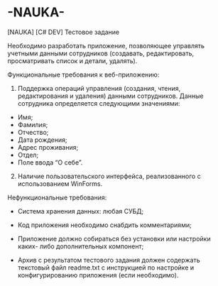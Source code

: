 # -NAUKA-
[NAUKA] [C# DEV] Тестовое задание

Необходимо разработать приложение, позволяющее управлять учетными
данными сотрудников (создавать, редактировать, просматривать список и
детали, удалять).

Функциональные требования к веб-приложению:
1. Поддержка операций управления (создания, чтения, редактирования и
удаления) данными сотрудников.
Данные сотрудника определяется следующими значениями:
- Имя;
- Фамилия;
- Отчество;
- Дата рождения;
- Адрес проживания;
- Отдел;
- Поле ввода “О себе”.
2. Наличие пользовательского интерфейса, реализованного c
использованием WinForms.

Нефункциональные требования:
- Система хранения данных: любая СУБД;
- Код приложения необходимо снабдить комментариями;

- Приложение должно собираться без установки или настройки каких-
либо дополнительных компонент;

- Архив с результатом тестового задания должен содержать текстовый
файл readme.txt с инструкцией по настройке и конфигурированию
приложения (если необходимо).
